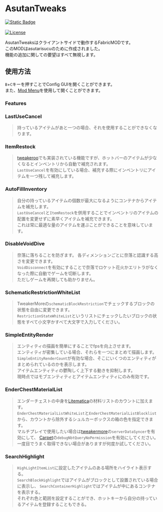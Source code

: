# AsutanTweaks
[![Static Badge](https://img.shields.io/badge/EnglishText-blue)](README.md)<br><br>
[![License](https://img.shields.io/github/license/asutarisucu/Asutantweaks.svg)](https://opensource.org/licenses/MIT)

AsutanTweaksはクライアントサイドで動作するFabricMODです。<br>
このMODはasutarisucuのために作成されました。<br>
機能の追加に関しての要望はすべて無視します。

## 使用方法
`B`+`C`キーを押すことでConfig GUIを開くことができます。<br>
また、[Mod Menu](https://legacy.curseforge.com/minecraft/mc-mods/modmenu)を使用して開くことができます。

### Features
### LastUseCancel
>持っているアイテムがあと一つの場合、それを使用することができなくなります。
### ItemRestock
>[tweakeroo](https://github.com/maruohon/tweakeroo)でも実装されている機能ですが、ホットバーのアイテムが少なくなるとインベントリから自動で補充されます。<br>
> `LastUseCancel`を有効にしている場合、補充する際にインベントリにアイテムを一つ残して補充します。
### AutoFillInventory
>自分の持っているアイテムの個数が最大になるようにコンテナからアイテムを補充します。<br>
> `LastUseCancel`と`ItemRestock`を併用することでインベントリのアイテムの配置を変更せずに素早くアイテムを補充できます。<br>
> これは常に最適な量のアイテムを運ぶことができることを意味しています。
### DisableVoidDive
> 奈落に落ちることを防ぎます。
> 各ディメンションごとに奈落と認識する高さを変更できます。<br>
> `VoidDisconnect`を有効にすることで奈落でロケット花火かエリトラがなくなった際に自動でゲームを切断します。<br>
> ただしゲームを再開しても助かりません。
### SchematicRestrictionWhiteList
>TweakerMoreの`schematicBlockRestriction`でチェックするブロックの状態を自由に変更できます。<br>
> `RestrictionStateWhiteList`というリストにチェックしたいブロックの状態をすべて小文字かすべて大文字で入力してください。
### SimpleEntityRender
>エンティティの描画を簡単にすることでfpsを向上させます。<br>
>エンティティが密集している場合、それらを一つにまとめて描画します。<br>
>`SimpleEntityRenderCount`が有効な場合、そこにいくつのエンティティがまとめられているのかを表示します。<br>
> アイテムエンティティの鬱陶しく上下する動きを抑制します。<br>
> 現時点ではモブエンティティとアイテムエンティティにのみ有効です。
### EnderChestMaterialList
>エンダーチェストの中身を[Litematica](https://github.com/maruohon/litematica)の材料リストのカウントに加えます。<br>
> `EnderChestMaterialListWhiteList`と`EnderChestMaterialListBlocklist`から、カウントから除外するシュルカーボックスの箱の色を指定できます。<br>
> マルチプレイで使用したい場合は[tweakermore](https://github.com/Fallen-Breath/tweakermore/tree/master)の`serverDataSyncer`を有効にして、
> [Carpet](https://github.com/gnembon/fabric-carpet)の`debugNbtQueryNoPermission`を有効にしてください。<br>
> 一度目でうまく取得できない場合がありますが何度か試してください。
### SearchHighlight
>`HighLightItemList`に設定したアイテムのある場所をハイライト表示する。<br>
> `SearchBlockHighlight`ではアイテムがブロックとして設置されている場合に表示し、
> `SearchContainerHighlight`ではアイテムが中にあるコンテナを表示する。<br>
> それぞれ色と範囲を設定することができ、ホットキーから自分の持っているアイテムを登録することもできる。